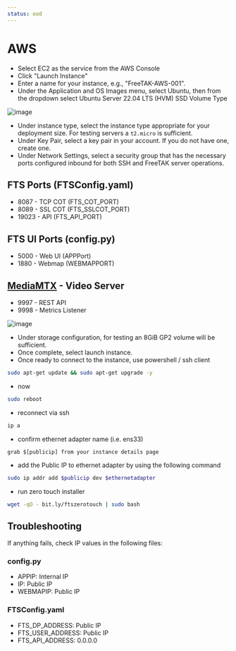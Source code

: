 ```yaml
---
status: ood
---
```


# AWS

* Select EC2 as the service from the AWS Console 
* Click "Launch Instance"
* Enter a name for your instance, e.g., "FreeTAK-AWS-001".
* Under the Application and OS Images menu, select Ubuntu, then from the dropdown select Ubuntu Server 22.04 LTS (HVM) SSD Volume Type

![image](https://user-images.githubusercontent.com/9298197/197416511-805196e6-09c5-4b0f-8a99-ab48b6d14328.png)


* Under instance type, select the instance type appropriate for your deployment size. For testing servers a `t2.micro` is sufficient.
* Under Key Pair, select a key pair in your account. If you do not have one, create one.
* Under Network Settings, select a security group that has the necessary ports configured inbound for both SSH and FreeTAK server operations.

## FTS Ports (FTSConfig.yaml) 
* 8087 - TCP COT (FTS_COT_PORT)
* 8089 - SSL COT (FTS_SSLCOT_PORT)
* 19023 - API (FTS_API_PORT)

## FTS UI Ports (config.py)
* 5000 - Web UI (APPPort)
* 1880 - Webmap (WEBMAPPORT)

## [MediaMTX](https://github.com/bluenviron/mediamtx) - Video Server 
* 9997 - REST API
* 9998 - Metrics Listener

![image](https://user-images.githubusercontent.com/9298197/197417005-db917902-421d-4609-8786-9e0662cfadb3.png)



* Under storage configuration, for testing an 8GiB GP2 volume will be sufficient.
* Once complete, select launch instance.
* Once ready to connect to the instance, use powershell / ssh client
```bash
sudo apt-get update && sudo apt-get upgrade -y 
```
* now

```bash
sudo reboot
```

* reconnect via ssh 
```bash
ip a 
```

* confirm ethernet adapter name (i.e. ens33)
```text
grab $[publicip] from your instance details page 
```

* add the Public IP to ethernet adapter by using the following command
```bash
sudo ip addr add $publicip dev $ethernetadapter
```

* run zero touch installer 
```bash
wget -qO - bit.ly/ftszerotouch | sudo bash
```

## Troubleshooting
If anything fails, check IP values in the following files:

### config.py
* APPIP: Internal IP 
* IP: Public IP
* WEBMAPIP: Public IP

### FTSConfig.yaml
* FTS_DP_ADDRESS: Public IP
* FTS_USER_ADDRESS: Public IP
* FTS_API_ADDRESS: 0.0.0.0
